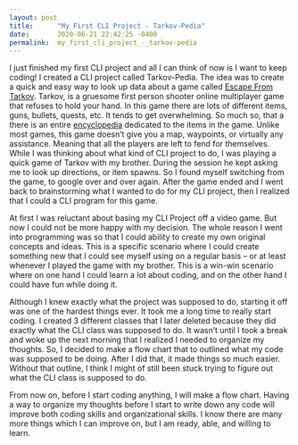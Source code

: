 ```yaml
---
layout: post
title:      "My First CLI Project - Tarkov-Pedia"
date:       2020-06-21 22:42:25 -0400
permalink:  my_first_cli_project_-_tarkov-pedia
---
```



   I just finished my first CLI project and all I can think of now is I want to keep coding! I created a CLI project called Tarkov-Pedia. The idea was to create a quick and easy way to look up data about a game called [Escape From Tarkov](http://https://www.escapefromtarkov.com/).  Tarkov, is a gruesome first person shooter online  multiplayer game that refuses to hold your hand. In this game there are lots of different items, guns, bullets, quests, etc. It tends to get overwhelming. So much so, that a there is an entire [encyclopedia](http://https://escapefromtarkov.gamepedia.com/Escape_from_Tarkov_Wiki) dedicated to the items in the game. Unlike most games, this game doesn’t give you a map, waypoints, or virtually any assistance. Meaning that all the players are left to fend for themselves. While I was thinking about what kind of CLI project to do, I was playing a quick game of Tarkov with my brother. During the session he kept asking me to look up directions, or item spawns. So I found myself switching from the game, to google over and over again. After the game ended and I went back to brainstorming what I wanted to do for my CLI project, then I realized that I could a CLI program for this game.

   At first I was reluctant about basing my CLI Project off a video game. But now I could not be more happy with my decision. The whole reason I went into programming was so that I could ability to create my own original concepts and ideas. This is a specific scenario where I could create something new that I could see myself using on a regular basis – or at least whenever I played the game with my brother. This is a win-win scenario where on one hand I could learn a lot about coding, and on the other hand I could have fun while doing it.

   Although I knew exactly what the project was supposed to do, starting it off was one of the hardest things ever. It took me a long time to really start coding. I created 3 different classes that I later deleted because they did exactly what the CLI class was supposed to do. It wasn’t until I took a break and woke up the next morning that I realized I needed to organize my thoughts. So, I decided to make a flow chart that to outlined what my code was supposed to be doing. After I did that, it made things so much easier. Without that outline, I think I might of still been stuck trying to figure out what the CLI class is supposed to do. 
	 
  From now on, before I start coding anything, I will make a flow chart. Having a way to organize my thoughts before I start to write down any code will improve both coding skills and organizational skills. I know there are many more things which I can improve on, but I am ready, able, and willing to learn.

